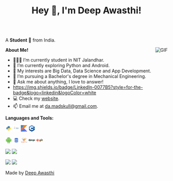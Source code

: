 
<div align="center">
<h1 title="hehehe"> Hey 👋, I'm Deep Awasthi!</h1>
</div>





<br />
<br />

A **Student** 🚀 from India.

  <img align="right" alt="GIF" src="https://i.pinimg.com/originals/e4/26/70/e426702edf874b181aced1e2fa5c6cde.gif" />

**About Me!**

- 👨🏽‍💻 I’m currently student in NIT Jalandhar.
- 🌱 I’m currently exploring Python and Android. 
- 🤔 My interests are Big Data, Data Science and App Development.
- 💼 I’m pursuing a Bachelor's degree in Mechanical Engineering.
- 💬 Ask me about anything, I love to answer!
- https://img.shields.io/badge/LinkedIn-0077B5?style=for-the-badge&logo=linkedin&logoColor=white 
- 💻 Check my [website](https://thedeepawasthi.web.app/).
- 📫 Email me at [da.madskull@gmail.com](mailto:da.madskull@gmail.com).


**Languages and Tools:**  


<code><img height="20" src="https://raw.githubusercontent.com/github/explore/80688e429a7d4ef2fca1e82350fe8e3517d3494d/topics/python/python.png"></code>
<code><img height="20" src="https://raw.githubusercontent.com/github/explore/80688e429a7d4ef2fca1e82350fe8e3517d3494d/topics/java/java.png"></code>
<code><img height="20" src="https://raw.githubusercontent.com/github/explore/80688e429a7d4ef2fca1e82350fe8e3517d3494d/topics/kotlin/kotlin.png"></code>
<code><img height="20" src="https://raw.githubusercontent.com/github/explore/80688e429a7d4ef2fca1e82350fe8e3517d3494d/topics/cpp/cpp.png"></code>

<code><img height="20" src="https://raw.githubusercontent.com/github/explore/80688e429a7d4ef2fca1e82350fe8e3517d3494d/topics/android/android.png"></code>
<code><img height="20" src="https://raw.githubusercontent.com/github/explore/80688e429a7d4ef2fca1e82350fe8e3517d3494d/topics/sql/sql.png"></code>
<code><img height="20" src="https://raw.githubusercontent.com/github/explore/80688e429a7d4ef2fca1e82350fe8e3517d3494d/topics/tensorflow/tensorflow.png"></code>
<code><img height="20" src="https://raw.githubusercontent.com/github/explore/80688e429a7d4ef2fca1e82350fe8e3517d3494d/topics/django/django.png"></code>
<code><img height="20" src="https://raw.githubusercontent.com/github/explore/80688e429a7d4ef2fca1e82350fe8e3517d3494d/topics/git/git.png"></code>

<code><img height="20" src="https://avatars.githubusercontent.com/u/7388996?s=200&v=4"></code>
<code><img height="20" src="https://avatars.githubusercontent.com/u/3571983?s=200&v=4"></code>


<code><img height="20" src="https://avatars.githubusercontent.com/u/41522403?s=200&v=4"></code>
<code><img height="20" src="https://avatars.githubusercontent.com/u/5155369?s=200&v=4"></code>




Made by [Deep Awasthi](https://github.com/mad-skull)
